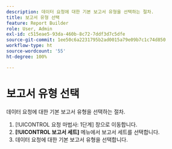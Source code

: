 ```yaml
---
description: 데이터 요청에 대한 기본 보고서 유형을 선택하는 절차.
title: 보고서 유형 선택
feature: Report Builder
role: User, Admin
exl-id: c515eae5-93da-460b-8c72-7ddf3d7c5dfe
source-git-commit: 1ee50c6a2231795b2ad0015a79e09b7c1c74d850
workflow-type: ht
source-wordcount: '55'
ht-degree: 100%

---
```


# 보고서 유형 선택

데이터 요청에 대한 기본 보고서 유형을 선택하는 절차.

1. [!UICONTROL 요청 마법사: 1단계] 창으로 이동합니다.
1. **[!UICONTROL 보고서 세트]** 메뉴에서 보고서 세트를 선택합니다.
1. 데이터 요청에 대한 기본 보고서 유형을 선택합니다.

